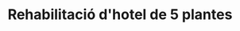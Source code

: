 ---
shortName: rehabilitacio-hotel-5-plantes
title: Rehabilitació d'hotel de 5 plantes
location: Avinguda de Bartomeu Riutort 142, Can Pastil
startYear: 2023
endYear: 2024
sponsor: Puro Group
mainImage: 
  url: /5-floor-hotel-rehab/5_4_batcheditor_fotor
  urlhd: /5-floor-hotel-rehab/5_4_batcheditor_fotor_main
  description: ""
images:
  - url: /5-floor-hotel-rehab/5_1_batcheditor_fotor
    description: ""
  - url: /5-floor-hotel-rehab/5_2_batcheditor_fotor
    description: ""
  - url: /5-floor-hotel-rehab/5_3_batcheditor_fotor
    description: ""
  - url: /5-floor-hotel-rehab/5_4_batcheditor_fotor
    description: ""
  - url: /5-floor-hotel-rehab/5_5_batcheditor_fotor
    description: ""
---